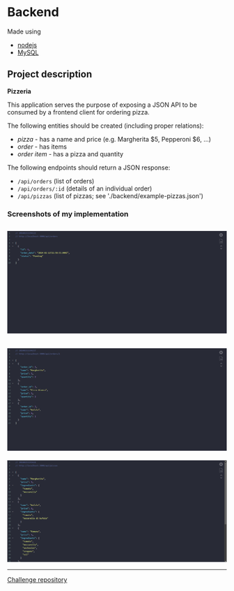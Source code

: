 Backend 
=======

Made using
* [nodejs](https://nodejs.org/en/)
* [MySQL](https://www.mysql.com/)

Project description
-------------------
**Pizzeria**

This application serves the purpose of exposing a JSON API to be consumed by a frontend client for ordering pizza.

The following entities should be created (including proper relations):

* *pizza* - has a name and price (e.g. Margherita $5, Pepperoni $6, ...)
* *order* - has items
* *order item* - has a pizza and quantity

The following endpoints should return a JSON response:
* `/api/orders` (list of orders)
* `/api/orders/:id` (details of an individual order)
* `/api/pizzas` (list of pizzas; see './backend/example-pizzas.json')

### Screenshots of my implementation
![Implementation](/Pizzeria/images/ordersList.png?raw=true)
-------------------
![Implementation](/Pizzeria/images/orderDetails.png?raw=true)
-------------------
![Implementation](/Pizzeria/images/pizzasList.png?raw=true)

-------------------
[Challenge repository](https://github.com/AmbulnzLLC/fullstack-challenge/blob/master/backend/README.md)